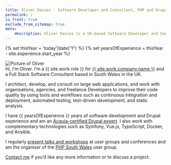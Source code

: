 ```yaml
---
title: Oliver Davies - Software Developer and Consultant, PHP and Drupal specialist
permalink: /
is_front: true
exclude_from_sitemap: true
meta:
    description: Oliver Davies is a UK-based Software Developer and Consultant, specialising in Drupal, PHP, and JavaScript.
---
```


{% set thisYear = 'today'|date('Y') %}
{% set yearsOfExperience = thisYear - site.experience.start_year %}

<div class="markdown" markdown="1">
<div class="mb-4 w-32"><img src="{{ site.avatar.path }}" alt="Picture of Oliver" class="rounded-full border border-gray"></div>
Hi, I’m Oliver. I’m a {{ site.work.role }} for <a href="{{ site.work.company.url }}?utm_source=oliverdavies.uk&amp;utm_medium=about">{{ site.work.company.name }}</a> and a Full Stack Software Consultant based in South Wales in the UK.

I architect, develop, and consult on large web applications, and work with organisations, agencies, and freelance Developers to improve their code quality by using tools and workflows such as continuous integration and deployment, automated testing, test-driven development, and static analysis.

I have {{ yearsOfExperience }} years of software development and Drupal experience and am an <a href="https://certification.acquia.com/user/4540">Acquia-certified Drupal expert</a>. I also work with complementary technologies such as Symfony, Vue.js, TypeScript, Docker, and Ansible.

I regularly <a href="/talks">present talks and workshops</a> at user groups and conferences and am the organiser of the <a href="https://www.phpsouthwales.uk">PHP South Wales</a> user group.

<a href="/contact">Contact me</a> if you’d like any more information or to discuss a project.
</div>
